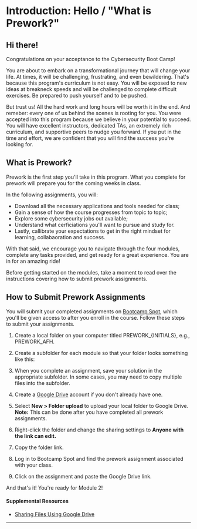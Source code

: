 # Introduction: Hello / "What is Prework?"

## Hi there!

Congratulations on your acceptance to the Cybersecurity Boot Camp!

You are about to embark on a transformational journey that will change your life. At times, it will be challenging, frustrating, and even bewildering. That's because this program's curriculum is not easy. You will be exposed to new ideas at breakneck speeds and will be challenged to complete difficult exercises. Be prepared to push yourself and to be pushed.

But trust us! All the hard work and long hours will be worth it in the end. And remeber: every one of us behind the scenes is rooting for you. You were accepted into this program because we believe in your potential to succeed. You will have excellent instructors, dedicated TAs, an extremely rich curriculum, and supportive peers to nudge you forward. If you put in the time and effort, we are confident that you will find the success you're looking for.


## What is Prework?

Prework is the first step you'll take in this program. What you complete for prework will prepare you for the coming weeks in class. 

In the following assignments, you will: 

- Download all the necessary applications and tools needed for class;
- Gain a sense of how the course progresses from topic to topic;
- Explore some cybersecurity jobs out available; 
- Understand what cerficiations you'll want to pursue and study for.  
- Lastly, callibrate your expectations to get in the right mindset for learning, collabaoration and success.

With that said, we encourage you to navigate through the four modules, complete any tasks provided, and get ready for a great experience. You are in for an amazing ride!

Before getting started on the modules, take a moment to read over the instructions covering how to submit prework assignments. 

## How to Submit Prework Assignments

You will submit your completed assignments on [Bootcamp Spot](https://www.bootcampspot.com/login), which you'll be given access to after you enroll in the course. Follow these steps to submit your assignments. 

1. Create a local folder on your computer titled PREWORK\_{INITIALS}, e.g., PREWORK\_AFH. 

2. Create a subfolder for each module so that your folder looks something like this:  

3. When you complete an assignment, save your solution in the appropriate subfolder. In some cases, you may need to copy multiple files into the subfolder.

4. Create a [Google Drive](https://www.google.com/drive/) account if you don't already have one.

5. Select **New > Folder upload** to upload your local folder to Google Drive. **Note:** This can be done after you have completed all prework assignments. 

6. Right-click the folder and change the sharing settings to **Anyone with the link can edit.** 

7. Copy the folder link. 

8. Log in to Bootcamp Spot and find the prework assignment associated with your class.

9. Click on the assignment and paste the Google Drive link. 

And that's it! You're ready for Module 2! 

#### Supplemental Resources

- [Sharing Files Using Google Drive](sharing-files-using-google-drive.md) 

-----
